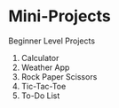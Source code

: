 # Mini-Projects
Beginner Level Projects

1. Calculator
2. Weather App
3. Rock Paper Scissors
4. Tic-Tac-Toe
5. To-Do List
   
